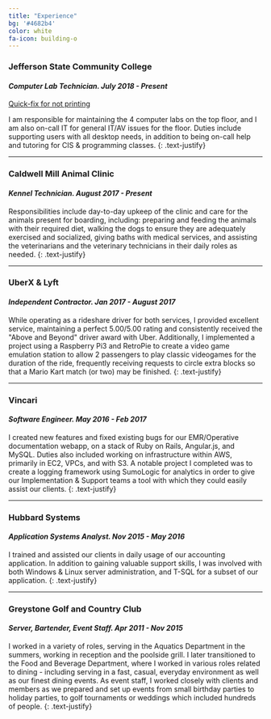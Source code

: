 ```yaml
---
title: "Experience"
bg: '#4682b4'
color: white
fa-icon: building-o
---
```


### **Jefferson State Community College**
#### *Computer Lab Technician.    July 2018 - Present*

[Quick-fix for not printing](/img/FixPapercut.bat)

I am responsible for maintaining the 4 computer labs on the top floor, and I am also on-call IT for general IT/AV issues for the floor. Duties include supporting users with all desktop needs, in addition to being on-call help and tutoring for CIS & programming classes.
{: .text-justify}

---

### **Caldwell Mill Animal Clinic**
#### *Kennel Technician.    August 2017 - Present*

Responsibilities include day-to-day upkeep of the clinic and care for the animals present for boarding, including: preparing and feeding the animals with their required diet, walking the dogs to ensure they are adequately exercised and socialized, giving baths with medical services, and assisting the veterinarians and the veterinary technicians in their daily roles as needed.
{: .text-justify}

---

### **UberX & Lyft**
#### *Independent Contractor.    Jan 2017 - August 2017*

While operating as a rideshare driver for both services, I provided excellent service, maintaining a perfect 5.00/5.00 rating and consistently received the "Above and Beyond" driver award with Uber. Additionally, I implemented a project using a Raspberry Pi3 and RetroPie to create a video game emulation station to allow 2 passengers to play classic videogames for the duration of the ride, frequently receiving requests to circle extra blocks so that a Mario Kart match (or two) may be finished.
{: .text-justify}

---


### **Vincari**
#### *Software Engineer.    May 2016 - Feb 2017*

I created new features and fixed existing bugs for our EMR/Operative documentation webapp, on a stack of Ruby on Rails, Angular.js, and MySQL. Duties also included working on infrastructure within AWS, primarily in EC2, VPCs, and with S3. A notable project I completed was to create a logging framework using SumoLogic for analytics in order to give our Implementation & Support teams a tool with which they could easily assist our clients.
{: .text-justify}

---


### **Hubbard Systems**
#### *Application Systems Analyst.    Nov 2015 - May 2016*

I trained and assisted our clients in daily usage of our accounting application. In addition to gaining valuable support skills, I was involved with both Windows & Linux server administration, and T-SQL for a subset of our application.
{: .text-justify}

---

### **Greystone Golf and Country Club**
#### *Server, Bartender, Event Staff.    Apr 2011 - Nov 2015*

I worked in a variety of roles, serving in the Aquatics Department in the summers, working in reception and the poolside grill. I later transitioned to the Food and Beverage Department, where I worked in various roles related to dining - including serving in a fast, casual, everyday environment as well as our finest dining events. As event staff, I worked closely with clients and members as we prepared and set up events from small birthday parties to holiday parties, to golf tournaments or weddings which included hundreds of people.
{: .text-justify}
